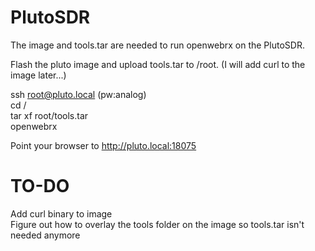 # PlutoSDR

The image and tools.tar are needed to run openwebrx on the PlutoSDR.

Flash the pluto image and upload tools.tar to /root. (I will add curl to the image later...)

ssh root@pluto.local (pw:analog)
<BR>
cd /
<BR>
tar xf root/tools.tar
<BR>
openwebrx

Point your browser to http://pluto.local:18075

<H1>TO-DO</h1>
Add curl binary to image
<BR>Figure out how to overlay the tools folder on the image so tools.tar isn't needed anymore
